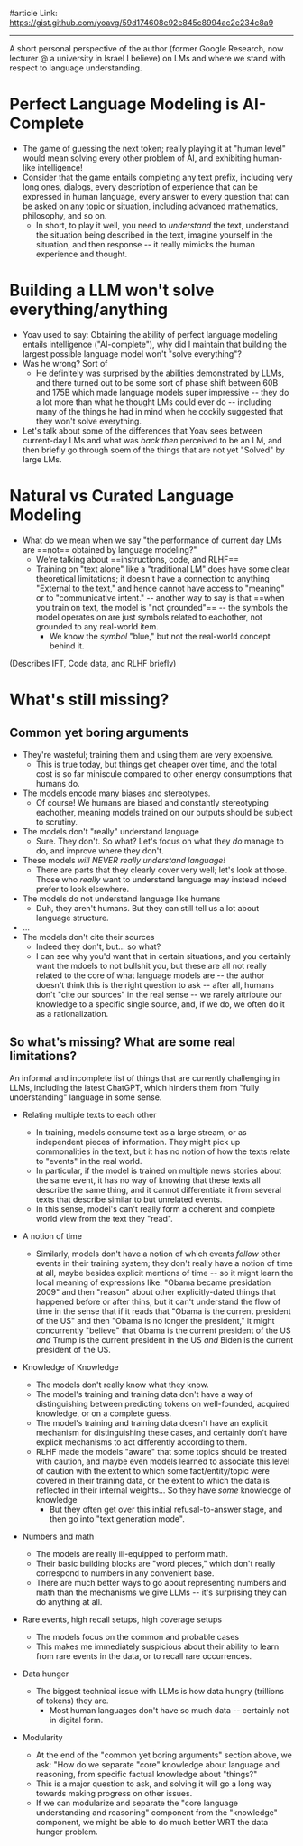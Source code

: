 #article 
Link: https://gist.github.com/yoavg/59d174608e92e845c8994ac2e234c8a9

-----

A short personal perspective of the author (former Google Research, now lecturer @ a university in Israel I believe) on LMs and where we stand with respect to language understanding.

# Perfect Language Modeling is AI-Complete
- The game of guessing the next token; really playing it at "human level" would mean solving every other problem of AI, and exhibiting human-like intelligence!
- Consider that the game entails completing any text prefix, including very long ones, dialogs, every description of experience that can be expressed in human language, every answer to every question that can be asked on any topic or situation, including advanced mathematics, philosophy, and so on.
	- In short, to play it well, you need to *understand* the text, understand the situation being described in the text, imagine yourself in the situation, and then response -- it really mimicks the human experience and thought.

# Building a LLM won't solve everything/anything
- Yoav used to say: Obtaining the ability of perfect language modeling entails intelligence ("AI-complete"), why did I maintain that building the largest possible language model won't "solve everything"?
- Was he wrong? Sort of
	- He definitely was surprised by the abilities demonstrated by LLMs, and there turned out to be some sort of phase shift between 60B and 175B which made language models super impressive -- they do a lot more than what he thought LMs could ever do -- including many of the things he had in mind when he cockily suggested that they won't solve everything.
- Let's talk about some of the differences that Yoav sees between current-day LMs and what was *back then* perceived to be an LM, and then briefly go through soem of the things that are not yet "Solved" by large LMs.

# Natural vs Curated Language Modeling
- What do we mean when we say "the performance of current day LMs are ==not== obtained by language modeling?"
	- We're talking about ==instructions, code, and RLHF==
	- Training on "text alone" like a "traditional LM" does have some clear theoretical limitations; it doesn't  have a connection to anything "External to the text," and hence cannot have access to "meaning" or to "communicative intent." -- another way to say is that ==when you train on text, the model is "not grounded"== -- the symbols the model operates on are just symbols related to eachother, not grounded to any real-world item.
		- We know the *symbol* "blue," but not the real-world concept behind it.

(Describes IFT, Code data, and RLHF briefly)

# What's still missing?

## Common yet boring arguments
- They're wasteful; training them and using them are very expensive.
	- This is true today, but things get cheaper over time, and the total cost is so far miniscule compared to other energy consumptions that humans do.
- The models encode many biases and stereotypes.
	- Of course! We humans are biased and constantly stereotyping eachother, meaning models trained on our outputs should be subject to scrutiny.
- The models don't "really" understand language
	- Sure. They don't. So what? Let's focus on what they *do* manage to do, and improve where they don't.
- These models *will NEVER really understand language!*
	- There are parts that they clearly cover very well; let's look at those. Those who *really* want to understand language may instead indeed prefer to look elsewhere.
- The models do not understand language like humans
	- Duh, they aren't humans. But they can still tell us a lot about language structure.
- ...
- The models don't cite their sources
	- Indeed they don't, but... so what?
	- I can see why you'd want that in certain situations, and you certainly want the mdoels to not bullshit you, but these are all not really related to the core of what language models are -- the author doesn't think this is the right question to ask -- after all, humans don't "cite our sources" in the real sense -- we rarely attribute our knowledge to a specific single source, and, if we do, we often do it as a rationalization.

## So what's missing? What are some real limitations?
An informal and incomplete list of things that are currently challenging in LLMs, including the latest ChatGPT, which hinders them from "fully understanding" language in some sense.

- Relating multiple texts to each other
	- In training, models consume text as a large stream, or as independent pieces of information. They might pick up commonalities in the text, but it has no notion of how the texts relate to "events" in the real world. 
	- In particular, if the model is trained on multiple news stories about the same event, it has no way of knowing that these texts all describe the same thing, and it cannot differentiate it from several texts that describe similar to but unrelated events.
	- In this sense, model's can't really form a coherent and complete world view from the text they "read".

- A notion of time
	- Similarly, models don't have a notion of which events *follow* other events in their training system; they don't really have a notion of time at all, maybe besides explicit mentions of time -- so it might learn the local meaning of expressions like: "Obama became presidation 2009" and then "reason" about other explicitly-dated things that happened before or after thins, but it can't understand the flow of time in the sense that if it reads that "Obama is the current president of the US" and then "Obama is no longer the president," it might concurrently "believe" that Obama is the current president of the US _and_ Trump is the current president in the US _and_ Biden is the current president of the US.

- Knowledge of Knowledge
	- The models don't really know what they know. 
	- The model's training and training data don't have a way of distinguishing between predicting tokens on well-founded, acquired knowledge, or on a complete guess.
	- The model's training and training data doesn't have an explicit mechanism for distinguishing these cases, and certainly don't have explicit mechanisms to act differently according to them.
	- RLHF made the models "aware" that some topics should be treated with caution, and maybe even models learned to associate this level of caution with the extent to which some fact/entity/topic were covered in their training data, or the extent to which the data is reflected in their internal weights... So they have *some* knowledge of knowledge
		- But they often get over this initial refusal-to-answer stage, and then go into "text generation mode".

- Numbers and math
	- The models are really ill-equipped to perform math.
	- Their basic building blocks are "word pieces," which don't really correspond to numbers in any convenient base.
	- There are much better ways to go about representing numbers and math than the mechanisms we give LLMs -- it's surprising they can do anything at all.

- Rare events, high recall setups, high coverage setups
	- The models focus on the common and probable cases
	- This makes me immediately suspicious about their ability to learn from rare events in the data, or to recall rare occurrences.

- Data hunger
	- The biggest technical issue with LLMs is how data hungry (trillions of tokens) they are.
		- Most human languages don't have so much data -- certainly not in digital form.

- Modularity
	- At the end of the "common yet boring arguments" section above, we ask: "How do we separate "core" knowledge about language and reasoning, from specific factual knowledge about "things?"
	- This is a major question to ask, and solving it will go a long way towards making progress on other issues.
	- If we can modularize and separate the "core language understanding and reasoning" component from the "knowledge" component, we might be able to do much better WRT the data hunger problem.



















